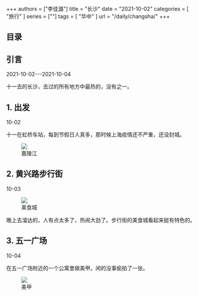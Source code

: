+++
authors = ["李佳潞"]
title = "长沙"
date = "2021-10-02"
categories = [
    "旅行"
]
series = [""]
tags = [
    "华中"
]
url = "/daily/changsha/"
+++
<!DOCTYPE html>
<html lang="zh-CN">
<head>
    <meta charset="UTF-8">
    <meta name="viewport" content="width=device-width, initial-scale=1.0">
    <link rel="stylesheet" href="/assets/css/styles.css">
    <script src="/assets/js/toc.js"></script>    
</head>
<body>
    <article>
        <nav>
            <h2>目录</h2>
            <ul id="toc">
                <!-- 目录项会在这里动态生成 -->
            </ul>
        </nav>
        <section>
            <h2>引言</h2>
            <p>2021-10-02---2021-10-04</p>
            <p>         十一去的长沙，去过的所有地方中最热的，没有之一。</p>
        </section>
        <section>
            <h2>1. 出发</h2>
            <p>10-02 <i class="fas fa-sun"></i></p>
            <p>         十一在虹桥车站，每到节假日人真多，那时候上海疫情还不严重，还没封城。</p>
            <div class="container">
                <div class="image">
                    <figure>
                        <a data-fancybox="gallery" href="/images/daily-travel/changsha1.jpg">
    <img src="/images/daily-travel/changsha1.jpg" loading="lazy">
</a>
                        <figcaption>嘉陵江</figcaption>
                    </figure>
                </div>
            </div>
        </section>
        <section>
            <h2>2. 黄兴路步行街</h2>
            <p>10-03 <i class="fas fa-sun"></i></p>
            <div class="container">
                <div class="image">
                    <figure>
                        <a data-fancybox="gallery" href="/images/daily-travel/changsha3.jpg">
    <img src="/images/daily-travel/changsha3.jpg" loading="lazy">
</a>
                        <figcaption>美食城</figcaption>
                    </figure>
                </div>
                <div class="text">
                    <p>         晚上去溜达的，人有点太多了，热闹大劲了。步行街的美食城看起来挺有特色的。</p>
                </div>
            </div>
        </section>
        <section>
            <h2>3. 五一广场</h2>
            <p>10-04 <i class="fas fa-sun"></i></p>
            <div class="container">
                <div class="text">
                    <p>         在五一广场附近的一个公寓里做美甲。闲的没事偷拍了一张。</p>
                </div>
                <div class="image">
                    <figure>
                        <a data-fancybox="gallery" href="/images/daily-travel/changsha2.jpg">
    <img src="/images/daily-travel/changsha2.jpg" loading="lazy">
</a>
                        <figcaption>美甲</figcaption>
                    </figure>
                </div>
            </div>
        </section>
    </article>
</body>
</html>